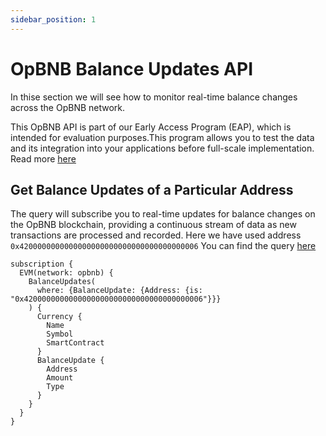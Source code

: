 ```yaml
---
sidebar_position: 1
---
```


# OpBNB Balance Updates API

<head>
<meta name="title" content="How to get OpBNB Balance Updates of an address"/>
<meta name="description" content="Learn how to get real time balance & balance updates of a OpBNB address using Bitquery's OpBNB Balance Updates API."/>
<meta name="keywords" content="balance api, balance updates api, balance updates python api, OpBNB Balance python api, NFT balance api, Balance scan api, Balance api docs, OpBNB Balance crypto api, balance blockchain api,OpBNB network api, OpBNB web3 api"/>
<meta name="robots" content="index, follow"/>
<meta http-equiv="Content-Type" content="text/html; charset=utf-8"/>
<meta name="language" content="English"/>

<!-- Open Graph / Facebook -->

<meta property="og:type" content="website" />
<meta
  property="og:title"
  content="How to get OpBNB Balance & Balance Updates of an address"
/>
<meta
  property="og:description"
  content="Learn how to get historical & real time balance & balance updates of a OpBNB address using Bitquery's OpBNB Balance Updates API."
/>

<!-- Twitter -->

<meta property="twitter:card" content="summary_large_image" />
<meta property="twitter:title" content="How to get OpBNB Balance Updates of an address" />
<meta property="twitter:description" content="Learn how to get real time balance & balance updates of a OpBNB address using Bitquery's OpBNB Balance Updates API." />
</head>



In thise section we will see how to monitor real-time balance changes across the OpBNB network.

This OpBNB API is part of our Early Access Program (EAP), which is intended for evaluation purposes.This program allows you to test the data and its integration into your applications before full-scale implementation. Read more [here](https://docs.bitquery.io/docs/graphql/dataset/EAP/)

## Get Balance Updates of a Particular Address

The query will subscribe you to real-time updates for balance changes on the OpBNB blockchain, providing a continuous stream of data as new transactions are processed and recorded. Here we have used address `0x4200000000000000000000000000000000000006`
You can find the query [here](https://ide.bitquery.io/Get-real-time-balance-updates-on-opBNB)

```
subscription {
  EVM(network: opbnb) {
    BalanceUpdates(
      where: {BalanceUpdate: {Address: {is: "0x4200000000000000000000000000000000000006"}}}
    ) {
      Currency {
        Name
        Symbol
        SmartContract
      }
      BalanceUpdate {
        Address
        Amount
        Type
      }
    }
  }
}

```
